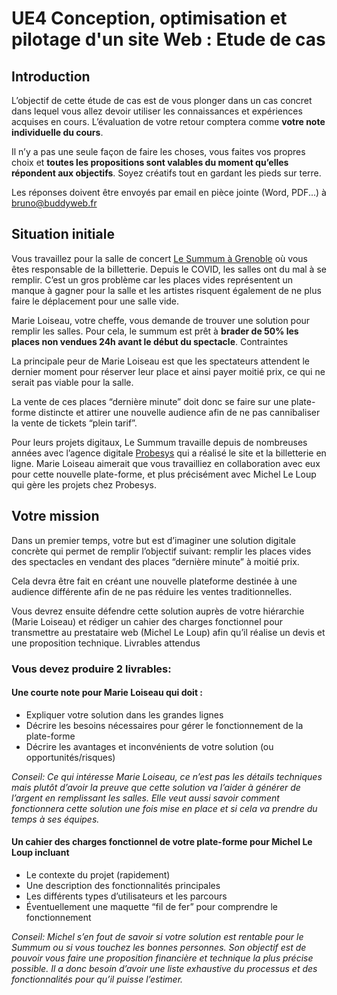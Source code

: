 # UE4 Conception, optimisation et pilotage d'un site Web : Etude de cas

## Introduction

L’objectif de cette étude de cas est de vous plonger dans un cas concret dans lequel vous allez devoir utiliser les connaissances et expériences acquises en cours. L’évaluation de votre retour comptera comme **votre note individuelle du cours**.

Il n’y a pas une seule façon de faire les choses, vous faites vos propres choix et **toutes les propositions sont valables du moment qu’elles répondent aux objectifs**. Soyez créatifs tout en gardant les pieds sur terre.

Les réponses doivent être envoyés par email en pièce jointe (Word, PDF...) à bruno@buddyweb.fr 

## Situation initiale

Vous travaillez pour la salle de concert [Le Summum à Grenoble](https://summum-grenoble.com/) où vous êtes responsable de la billetterie. Depuis le COVID, les salles ont du mal à se remplir. C’est un gros problème car les places vides représentent un manque à gagner pour la salle et les artistes risquent également de ne plus faire le déplacement pour une salle vide.

Marie Loiseau, votre cheffe, vous demande de trouver une solution pour remplir les salles. Pour cela, le summum est prêt à **brader de 50% les places non vendues 24h avant le début du spectacle**.
Contraintes

La principale peur de Marie Loiseau est que les spectateurs attendent le dernier moment
pour réserver leur place et ainsi payer moitié prix, ce qui ne serait pas viable pour la salle.

La vente de ces places “dernière minute” doit donc se faire sur une plate-forme distincte et attirer une nouvelle audience afin de ne pas cannibaliser la vente de tickets “plein tarif”.

Pour leurs projets digitaux, Le Summum travaille depuis de nombreuses années avec l’agence digitale [Probesys](https://www.probesys.com/) qui a réalisé le site et la billetterie en ligne. Marie Loiseau aimerait que vous travailliez en collaboration avec eux pour cette nouvelle plate-forme, et plus précisément avec Michel Le Loup qui gère les projets chez Probesys.

## Votre mission

Dans un premier temps, votre but est d’imaginer une solution digitale concrète qui permet de remplir l’objectif suivant: remplir les places vides des spectacles en vendant des places “dernière minute” à moitié prix.

 Cela devra être fait en créant une nouvelle plateforme destinée à une audience différente afin de ne pas réduire les ventes traditionnelles.

Vous devrez ensuite défendre cette solution auprès de votre hiérarchie (Marie Loiseau) et rédiger un cahier des charges fonctionnel pour transmettre au prestataire web (Michel Le Loup) afin qu’il réalise un devis et une proposition technique.
Livrables attendus

### Vous devez produire 2 livrables: 

#### Une courte note pour Marie Loiseau qui doit :
* Expliquer votre solution dans les grandes lignes
* Décrire les besoins nécessaires pour gérer le fonctionnement de la plate-forme
* Décrire les avantages et inconvénients de votre solution (ou opportunités/risques)

_Conseil: Ce qui intéresse Marie Loiseau, ce n’est pas les détails techniques mais plutôt d’avoir la preuve que cette solution va l’aider à générer de l’argent en remplissant les salles. Elle veut aussi savoir comment fonctionnera cette solution une fois mise en place et si cela va prendre du temps à ses équipes._


#### Un cahier des charges fonctionnel de votre plate-forme pour Michel Le Loup incluant
* Le contexte du projet (rapidement)
* Une description des fonctionnalités principales
* Les différents types d’utilisateurs et les parcours
* Éventuellement une maquette “fil de fer” pour comprendre le fonctionnement

_Conseil: Michel s’en fout de savoir si votre solution est rentable pour le Summum ou si vous touchez les bonnes personnes. Son objectif est de pouvoir vous faire une proposition financière et technique la plus précise possible. Il a donc besoin d’avoir une liste exhaustive du processus et des fonctionnalités pour qu’il puisse l’estimer._


